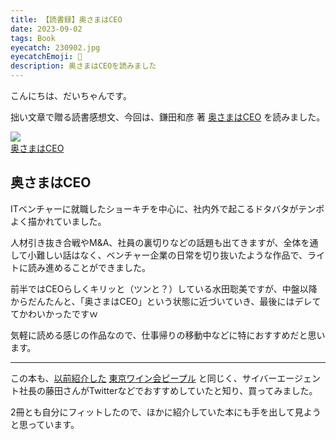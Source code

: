 ```yaml
---
title: 【読書録】奥さまはCEO
date: 2023-09-02
tags: Book
eyecatch: 230902.jpg
eyecatchEmoji: 📖
description: 奥さまはCEOを読みました
---
```


こんにちは、だいちゃんです。

拙い文章で贈る読書感想文、今回は、鎌田和彦 著 [奥さまはCEO](https://amzn.to/3P4z54M) を読みました。

![](/images/230902.jpg)    
[奥さまはCEO](https://amzn.to/3P4z54M)

## 奥さまはCEO

ITベンチャーに就職したショーキチを中心に、社内外で起こるドタバタがテンポよく描かれていました。

人材引き抜き合戦やM&A、社員の裏切りなどの話題も出てきますが、全体を通して小難しい話はなく、ベンチャー企業の日常を切り抜いたような作品で、ライトに読み進めることができました。

前半ではCEOらしくキリッと（ツンと？）している水田聡美ですが、中盤以降からだんたんと、「奥さまはCEO」という状態に近づいていき、最後にはデレててかわいかったですｗ

気軽に読める感じの作品なので、仕事帰りの移動中などに特におすすめだと思います。

---

この本も、[以前紹介した](https://blog.udcxx.me/article/230824/tokyo-wine/) [東京ワイン会ピープル](https://amzn.to/44CpdoC) と同じく、サイバーエージェント社長の藤田さんがTwitterなどでおすすめしていたと知り、買ってみました。

2冊とも自分にフィットしたので、ほかに紹介していた本にも手を出して見ようと思っています。